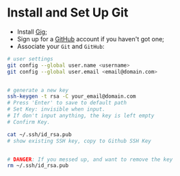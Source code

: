 # Install and Set Up Git

- Install [Gig](https//git-scm.com);
- Sign up for a [GitHub](https://github.com) account if you haven't got one;
- Associate your `Git` and `GitHub`:

```bash
# user settings
git config --global user.name <username>
git config --global user.email <email@domain.com>


# generate a new key
ssh-keygen -t rsa -C your_email@domain.com
# Press 'Enter' to save to default path
# Set Key: invisible when input.
# If don't input anything, the key is left empty
# Confirm Key.

cat ~/.ssh/id_rsa.pub
# show existing SSH key, copy to Github SSH Key


# DANGER: If you messed up, and want to remove the key
rm ~/.ssh/id_rsa.pub
```
